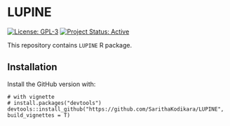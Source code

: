 # LUPINE
[![License: GPL-3](https://img.shields.io/badge/license-GPL--3-blue.svg)](https://opensource.org/licenses/GPL-3.0)
[![Project Status: Active](https://img.shields.io/badge/project%20status-active-brightgreen.svg)](https://example.com) 

This repository contains `LUPINE` R package.

## Installation

Install the GitHub version with:

```{r}
# with vignette
# install.packages("devtools")
devtools::install_github("https://github.com/SarithaKodikara/LUPINE", build_vignettes = T)
```



